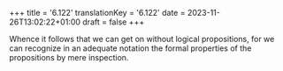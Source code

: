 +++
title = '6.122'
translationKey = '6.122'
date = 2023-11-26T13:02:22+01:00
draft = false
+++

Whence it follows that we can get on without logical propositions, for we can recognize in an adequate notation the formal properties of the propositions by mere inspection.
